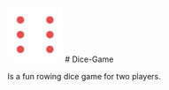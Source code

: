 <img align="leftt" src="images/dice-6.png" width="100px" hight="100px" /> # Dice-Game

Is a fun rowing dice game for two players.
